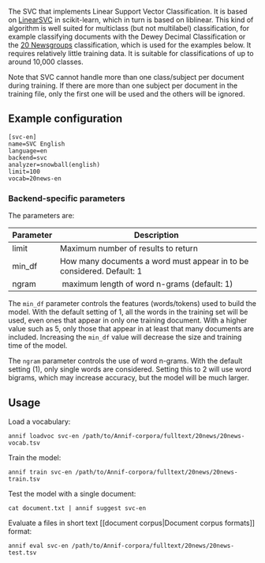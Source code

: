 The SVC that implements Linear Support Vector Classification. It is based on [LinearSVC](https://scikit-learn.org/stable/modules/generated/sklearn.svm.LinearSVC.html) in scikit-learn, which in turn is based on liblinear. This kind of algorithm is well suited for multiclass (but not multilabel) classification, for example classifying documents with the Dewey Decimal Classification or the [20 Newsgroups](http://qwone.com/~jason/20Newsgroups/) classification, which is used for the examples below. It requires relatively little training data. It is suitable for classifications of up to around 10,000 classes.

Note that SVC cannot handle more than one class/subject per document during training. If there are more than one subject per document in the training file, only the first one will be used and the others will be ignored.

## Example configuration

```
[svc-en]
name=SVC English
language=en
backend=svc
analyzer=snowball(english)
limit=100
vocab=20news-en
```

### Backend-specific parameters

The parameters are:

Parameter |  Description
-------- | --------------------------------------------------
limit | Maximum number of results to return
min_df | How many documents a word must appear in to be considered. Default: 1
ngram | maximum length of word n-grams (default: 1)

The `min_df` parameter controls the features (words/tokens) used to build the model. With the default setting of 1, all the words in the training set will be used, even ones that appear in only one training document. With a higher value such as 5, only those that appear in at least that many documents are included. Increasing the `min_df` value will decrease the size and training time of the model.

The `ngram` parameter controls the use of word n-grams. With the default setting (1), only single words are considered. Setting this to 2 will use word bigrams, which may increase accuracy, but the model will be much larger.

## Usage

Load a vocabulary:

    annif loadvoc svc-en /path/to/Annif-corpora/fulltext/20news/20news-vocab.tsv

Train the model:

    annif train svc-en /path/to/Annif-corpora/fulltext/20news/20news-train.tsv

Test the model with a single document:

    cat document.txt | annif suggest svc-en

Evaluate a files in short text [[document corpus|Document corpus formats]] format:

    annif eval svc-en /path/to/Annif-corpora/fulltext/20news/20news-test.tsv